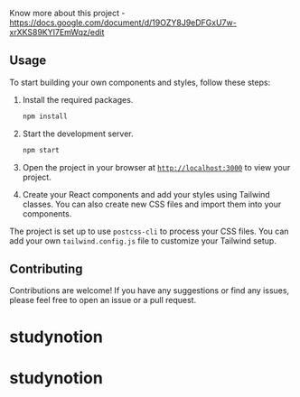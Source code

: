 Know more about this project - https://docs.google.com/document/d/19OZY8J9eDFGxU7w-xrXKS89KYI7EmWqz/edit

## Usage

To start building your own components and styles, follow these steps:

1. Install the required packages.

   ```sh
   npm install
   ```

1. Start the development server.
   ```sh
   npm start
   ```
1. Open the project in your browser at [`http://localhost:3000`](http://localhost:3000) to view your project.
1. Create your React components and add your styles using Tailwind classes. You can also create new CSS files and import them into your components.

The project is set up to use `postcss-cli` to process your CSS files. You can add your own `tailwind.config.js` file to customize your Tailwind setup.

## Contributing

Contributions are welcome! If you have any suggestions or find any issues, please feel free to open an issue or a pull request.
# studynotion
# studynotion
